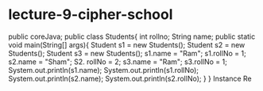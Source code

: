 # lecture-9-cipher-school
public coreJava;
public class Students{
int rollno;
String name;
public static void main(String[] args){
Student s1 = new Students();
Student s2 = new Students();
Student s3 = new Students();
s1.name = "Ram";
s1.rollNo  = 1;
s2.name = "Sham";
S2. rollNo  = 2;
s3.name = "Ram";
s3.rollNo  = 1;
System.out.println(s1.name);
System.out.println(s1.rollNo);
System.out.println(s2.name);
System.out.println(s2.rollNo);
}
}
Instance Re

